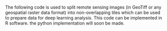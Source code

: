 The following code is used to split remote sensing images (in GeoTiff or any geospatial raster data format) into non-overlapping tiles which can be used to prepare data for deep learning analysis. This code can be implemented in R software. the python implementation will soon be made. 
